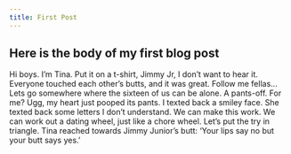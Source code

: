 ```yaml
---
title: First Post
---
```


## Here is the body of my first blog post

Hi boys. I’m Tina. Put it on a t-shirt, Jimmy Jr, I don’t want to hear it. Everyone touched each other’s butts, and it was great. Follow me fellas…Lets go somewhere where the sixteen of us can be alone. A pants-off. For me? Ugg, my heart just pooped its pants. I texted back a smiley face. She texted back some letters I don’t understand. We can make this work. We can work out a dating wheel, just like a chore wheel. Let’s put the try in triangle. Tina reached towards Jimmy Junior’s butt: ‘Your lips say no but your butt says yes.’